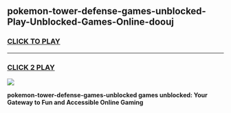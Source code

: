 
## pokemon-tower-defense-games-unblocked-Play-Unblocked-Games-Online-doouj
<h3>
<a href="https://premium76.site?title=pokemon-tower-defense-games-unblocked&ref=25A">CLICK TO PLAY</a></h3>
<hr>

<h3>
<a href="https://premium76.site?title=pokemon-tower-defense-games-unblocked&ref=25A">CLICK 2 PLAY</a>
  
</h3>

<a href="https://premium76.site?title=pokemon-tower-defense-games-unblocked&ref=25A"><img src="https://clearcache.store/games.png"></a>


**pokemon-tower-defense-games-unblocked games unblocked: Your Gateway to Fun and Accessible Online Gaming**
